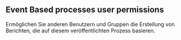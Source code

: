 ## Event Based processes user permissions

Ermöglichen Sie anderen Benutzern und Gruppen die Erstellung von Berichten, die auf diesem veröffentlichten Prozess basieren. 